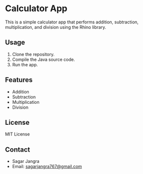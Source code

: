 # Calculator App

This is a simple calculator app that performs addition, subtraction, multiplication, and division using the Rhino library.

## Usage

1. Clone the repository.
2. Compile the Java source code.
3. Run the app.

## Features

- Addition
- Subtraction
- Multiplication
- Division

## License

MIT License

## Contact

- Sagar Jangra
- Email: sagarjangra767@gmail.com

